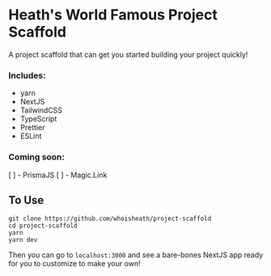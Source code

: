 # Heath's World Famous Project Scaffold

A project scaffold that can get you started building your project quickly!

### Includes:

- yarn
- NextJS
- TailwindCSS
- TypeScript
- Prettier
- ESLint

### Coming soon:

[ ] - PrismaJS
[ ] - Magic.Link


## To Use

```
git clone https://github.com/whoisheath/project-scaffold
cd project-scaffold
yarn
yarn dev
```

Then you can go to `localhost:3000` and see a bare-bones NextJS app ready for you to customize to make your own!
